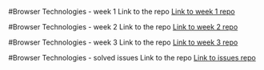 #Browser Technologies - week 1
Link to the repo [Link to week 1 repo](https://github.com/dvens/browser-technologies/tree/master/week-1)

#Browser Technologies - week 2
Link to the repo [Link to week 2 repo](https://github.com/dvens/browser-technologies/tree/master/week-2)

#Browser Technologies - week 3
Link to the repo [Link to week 3 repo](https://github.com/dvens/browser-technologies/tree/master/week-3)

#Browser Technologies - solved issues
Link to the repo [Link to issues repo](https://github.com/dvens/browser-technologies/tree/solvedissues)